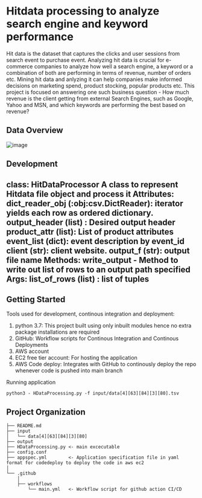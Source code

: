 Hitdata processing to analyze search engine and keyword performance
==============================
Hit data is the dataset that captures the clicks and user sessions from search event to purchase event. Analyzing hit data is crucial for e-commerce companies to analyze how well a search engine, a keyword or a combination of both are performing in terms of revenue, number of orders etc. Mining hit data and anlyzing it can help companies make informed decisions on marketing spend, product stocking, popular products etc.
This project is focused on answering one such business question - 
How much revenue is the client getting from external Search Engines, such as Google, Yahoo and MSN, and which keywords are performing the best based on revenue?

Data Overview
------------
![image](https://user-images.githubusercontent.com/54639431/139508834-361a6d67-985f-444b-a6e8-7f4d4815594f.png)

Development
------------
class: HitDataProcessor
    A class to represent Hitdata file object and process it
    Attributes: dict_reader_obj (:obj:csv.DictReader): iterator yields each row as ordered dictionary.
                output_header (list) : Desired output header
                product_attr (list): List of product attributes
                event_list (dict): event description by event_id
                client (str): client website.
                output_f (str): output file name
    Methods: 
                write_output - Method to write out list of rows to an output path specified
                Args:
                    list_of_rows (list) : list of tuples
--------
Getting Started
------------
Tools used for development, continous integration and deployment:
1. python 3.7: This project built using only inbuilt modules hence no extra package installations are required
2. GitHub: Workflow scripts for Continous Integration and Continous Deployments
3. AWS account
4. EC2 free tier account: For hosting the application
5. AWS Code deploy: Integrates with GitHub to continously deploy the repo whenever code is pushed into main branch

Running application 

`python3 - HDataProcessing.py -f input/data[4][63][84][3][80].tsv`

Project Organization
------------

    ├── README.md         
    ├── input
    │   └── data[4][63][84][3][80]                      
    ├── output                    
    ├── HDataProcessing.py <- main excecutable
    ├── config.conf        
    ├── appspec.yml        <- Application specification file in yaml format for codedeploy to deploy the code in aws ec2
    │
    └── .github         
        │
        ├── workflows           
            └── main.yml   <- Workflow script for github action CI/CD
        


